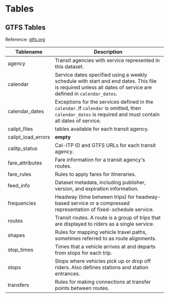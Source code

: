 # Tables

## GTFS Tables
Reference: [gtfs.org](http://gtfs.org/reference/static)

| Tablename | Description |
| ------- | ----------- |
| agency | Transit agencies with service represented in this dataset. |
| calendar | Service dates specified using a weekly schedule with start and end dates. This file is required unless all dates of service are defined in `calendar_dates`. |
| calendar_dates | Exceptions for the services defined in the `calendar`. If `calendar` is omitted, then `calendar_dates` is required and must contain all dates of service. |
| calipt_files | tables available for each transit agency. | **double check**
| calipt_load_errors | **empty** |
| calitp_status | Cal-ITP ID and GTFS URLs for each transit agency. | **double check**
| fare_attributes | Fare information for a transit agency's routes. |
| fare_rules | Rules to apply fares for itineraries. |
| feed_info | Dataset metadata, including publisher, version, and expiration information. |
| frequencies | Headway (time between trips) for headway-based service or a compressed representation of fixed-schedule service. |
| routes | Transit routes. A route is a group of trips that are displayed to riders as a single service. |
| shapes | Rules for mapping vehicle travel paths, sometimes referred to as route alignments. |
| stop_times | Times that a vehicle arrives at and departs from stops for each trip. |
| stops | Stops where vehicles pick up or drop off riders. Also defines stations and station entrances. |
| transfers | Rules for making connections at transfer points between routes. |
